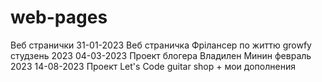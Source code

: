 # web-pages
Веб странички
31-01-2023 Веб страничка Фрілансер по життю growfy студзень 2023
04-03-2023 Проект блогера Владилен Минин февраль 2023
14-08-2023 Проект Let's Code guitar shop + мои дополнения